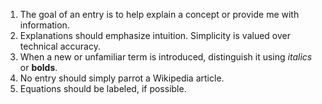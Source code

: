 1. The goal of an entry is to help explain a concept or provide me with information.
2. Explanations should emphasize intuition. Simplicity is valued over technical accuracy.
3. When a new or unfamiliar term is introduced, distinguish it using _italics_ or **bolds**.
4. No entry should simply parrot a Wikipedia article.
5. Equations should be labeled, if possible. 